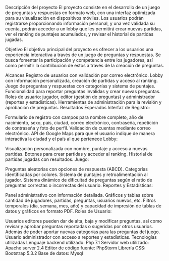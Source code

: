 Descripción del proyecto
El proyecto consiste en el desarrollo de un juego de preguntas y respuestas en formato web, con una interfaz optimizada para su visualización en dispositivos móviles. Los usuarios podrán registrarse proporcionando información personal, y una vez validada su cuenta, podrán acceder a un lobby que les permitirá crear nuevas partidas, ver el ranking de puntajes acumulados, y revisar el historial de partidas jugadas.

Objetivo
El objetivo principal del proyecto es ofrecer a los usuarios una experiencia interactiva a través de un juego de preguntas y respuestas. Se busca fomentar la participación y competencia entre los jugadores, así como permitir la contribución de estos a través de la creación de preguntas.

Alcances
Registro de usuarios con validación por correo electrónico.
Lobby con información personalizada, creación de partidas y acceso al ranking.
Juego de preguntas y respuestas con categorías y sistema de puntajes.
Funcionalidad para reportar preguntas inválidas y crear nuevas preguntas.
Roles de usuario: jugador, editor (gestión de preguntas) y administrador (reportes y estadísticas).
Herramientas de administración para la revisión y aprobación de preguntas.
Resultados Esperados
Interfaz de Registro:

Formulario de registro con campos para nombre completo, año de nacimiento, sexo, país, ciudad, correo electrónico, contraseña, repetición de contraseña y foto de perfil.
Validación de cuentas mediante correo electrónico.
API de Google Maps para que el usuario indique de manera interactiva la ciudad y el país al que pertenece
Lobby:

Visualización personalizada con nombre, puntaje y acceso a nuevas partidas.
Botones para crear partidas y acceder al ranking.
Historial de partidas jugadas con resultados.
Juego:

Preguntas aleatorias con opciones de respuesta (ABCD).
Categorías identificadas por colores.
Sistema de puntajes y retroalimentación al jugador.
Sistema dinámico de dificultad de preguntas según el ratio de preguntas correctas o incorrectas del usuario.
Reportes y Estadísticas:

Panel administrativo con información detallada.
Gráficos y tablas sobre cantidad de jugadores, partidas, preguntas, usuarios nuevos, etc.
Filtros temporales (día, semana, mes, año) y capacidad de impresión de tablas de datos y gráficos en formato PDF.
Roles de Usuario:

Usuarios editores pueden dar de alta, baja y modificar preguntas, así como revisar y aprobar preguntas reportadas o sugeridas por otros usuarios. Además de poder aportar nuevas categorías para las preguntas del juego.
Usuario administrador con acceso a reportes y estadísticas.
Tecnologías utilizadas
Lenguaje backend utilizado: Php 7.1
Servidor web utilizado: Apache server 2.4
Editor de código fuente: PhpStorm
Librería CSS: Bootstrap 5.3.2
Base de datos: Mysql
